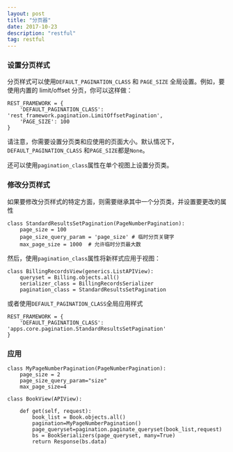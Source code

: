```yaml
---
layout: post
title: "分页器"
date: 2017-10-23 
description: "restful"
tag: restful 
---
```


### 设置分页样式
分页样式可以使用`DEFAULT_PAGINATION_CLASS` 和 `PAGE_SIZE` 全局设置。例如，要使用内置的 limit/offset 分页，你可以这样做：
```
REST_FRAMEWORK = {
    'DEFAULT_PAGINATION_CLASS': 'rest_framework.pagination.LimitOffsetPagination',
    'PAGE_SIZE': 100
}

```
请注意，你需要设置分页类和应使用的页面大小。默认情况下，`DEFAULT_PAGINATION_CLASS`
和`PAGE_SIZE`都是`None`。

还可以使用`pagination_class`属性在单个视图上设置分页类。

### 修改分页样式
如果要修改分页样式的特定方面，则需要继承其中一个分页类，并设置要更改的属性
```
class StandardResultsSetPagination(PageNumberPagination):
    page_size = 100
    page_size_query_param = 'page_size' # 临时分页关键字
    max_page_size = 1000  # 允许临时分页最大数
```
然后，使用`pagination_class`属性将新样式应用于视图：
```
class BillingRecordsView(generics.ListAPIView):
    queryset = Billing.objects.all()
    serializer_class = BillingRecordsSerializer
    pagination_class = StandardResultsSetPagination
```
或者使用`DEFAULT_PAGINATION_CLASS`全局应用样式
```
REST_FRAMEWORK = {
    'DEFAULT_PAGINATION_CLASS': 'apps.core.pagination.StandardResultsSetPagination'
}
```

### 应用
```
class MyPageNumberPagination(PageNumberPagination):
    page_size = 2
    page_size_query_param="size"
    max_page_size=4
```
```
class BookView(APIView):

    def get(self, request):
        book_list = Book.objects.all()
        pagination=MyPageNumberPagination()
        page_queryset=pagination.paginate_queryset(book_list,request)
        bs = BookSerializers(page_queryset, many=True)
        return Response(bs.data)
```